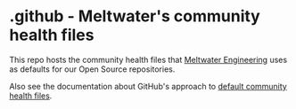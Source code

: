 # .github - Meltwater's community health files

This repo hosts the community health files that [Meltwater Engineering](https://underthehood.meltwater.com/) uses as defaults for our Open Source repositories.

Also see the documentation about  GitHub's approach to [default community health files](https://docs.github.com/en/free-pro-team@latest/github/building-a-strong-community/creating-a-default-community-health-file).
